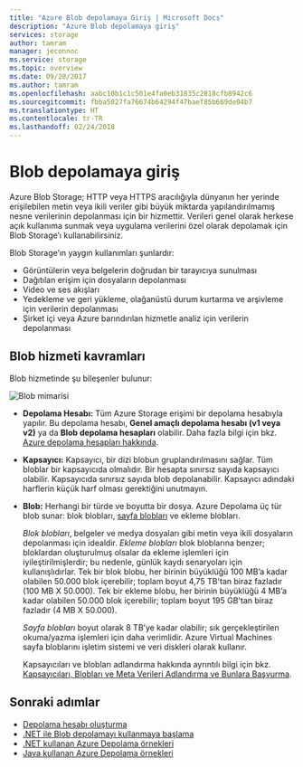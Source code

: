 ```yaml
---
title: "Azure Blob depolamaya Giriş | Microsoft Docs"
description: "Azure Blob depolamaya giriş"
services: storage
author: tamram
manager: jeconnoc
ms.service: storage
ms.topic: overview
ms.date: 09/28/2017
ms.author: tamram
ms.openlocfilehash: aabc10b1c1c501e4fa0eb31835c2818cfb8942c6
ms.sourcegitcommit: fbba5027fa76674b64294f47baef85b669de04b7
ms.translationtype: HT
ms.contentlocale: tr-TR
ms.lasthandoff: 02/24/2018
---
```

# <a name="introduction-to-blob-storage"></a>Blob depolamaya giriş

Azure Blob Storage; HTTP veya HTTPS aracılığıyla dünyanın her yerinde erişilebilen metin veya ikili veriler gibi büyük miktarda yapılandırılmamış nesne verilerinin depolanması için bir hizmettir. Verileri genel olarak herkese açık kullanıma sunmak veya uygulama verilerini özel olarak depolamak için Blob Storage’ı kullanabilirsiniz.

Blob Storage’ın yaygın kullanımları şunlardır:

* Görüntülerin veya belgelerin doğrudan bir tarayıcıya sunulması
* Dağıtılan erişim için dosyaların depolanması
* Video ve ses akışları
* Yedekleme ve geri yükleme, olağanüstü durum kurtarma ve arşivleme için verilerin depolanması
* Şirket içi veya Azure barındırılan hizmetle analiz için verilerin depolanması

## <a name="blob-service-concepts"></a>Blob hizmeti kavramları

Blob hizmetinde şu bileşenler bulunur:

![Blob mimarisi](./media/storage-blobs-introduction/blob1.png)

* **Depolama Hesabı:** Tüm Azure Storage erişimi bir depolama hesabıyla yapılır. Bu depolama hesabı, **Genel amaçlı depolama hesabı (v1 veya v2)** ya da **Blob depolama hesapları** olabilir. Daha fazla bilgi için bkz. [Azure depolama hesapları hakkında](../common/storage-create-storage-account.md?toc=%2fazure%2fstorage%2fblobs%2ftoc.json).

* **Kapsayıcı:** Kapsayıcı, bir dizi blobun gruplandırılmasını sağlar. Tüm bloblar bir kapsayıcıda olmalıdır. Bir hesapta sınırsız sayıda kapsayıcı olabilir. Kapsayıcıda sınırsız sayıda blob depolanabilir. Kapsayıcı adındaki harflerin küçük harf olması gerektiğini unutmayın.

* **Blob:** Herhangi bir türde ve boyutta bir dosya. Azure Depolama üç tür blob sunar: blok blobları, [sayfa blobları](storage-blob-pageblob-overview.md) ve ekleme blobları.
  
    *Blok blobları*, belgeler ve medya dosyaları gibi metin veya ikili dosyaların depolanması için idealdir. *Ekleme blobları* blok bloblarına benzer; bloklardan oluşturulmuş olsalar da ekleme işlemleri için iyileştirilmişlerdir; bu nedenle, günlük kaydı senaryoları için kullanışlıdırlar. Tek bir blok blobu, her birinin büyüklüğü 100 MB’a kadar olabilen 50.000 blok içerebilir; toplam boyut 4,75 TB'tan biraz fazladır (100 MB X 50.000). Tek bir ekleme blobu, her birinin büyüklüğü 4 MB’a kadar olabilen 50.000 blok içerebilir; toplam boyut 195 GB'tan biraz fazladır (4 MB X 50.000).
  
    *Sayfa blobları* boyut olarak 8 TB’ye kadar olabilir; sık gerçekleştirilen okuma/yazma işlemleri için daha verimlidir. Azure Virtual Machines sayfa bloblarını işletim sistemi ve veri diskleri olarak kullanır.
  
    Kapsayıcıları ve blobları adlandırma hakkında ayrıntılı bilgi için bkz. [Kapsayıcıları, Blobları ve Meta Verileri Adlandırma ve Bunlara Başvurma](/rest/api/storageservices/Naming-and-Referencing-Containers--Blobs--and-Metadata).

## <a name="next-steps"></a>Sonraki adımlar

* [Depolama hesabı oluşturma](../common/storage-create-storage-account.md?toc=%2fazure%2fstorage%2fblobs%2ftoc.json)
* [.NET ile Blob depolamayı kullanmaya başlama](storage-dotnet-how-to-use-blobs.md)
* [.NET kullanan Azure Depolama örnekleri](../common/storage-samples-dotnet.md)
* [Java kullanan Azure Depolama örnekleri](../common/storage-samples-java.md)
